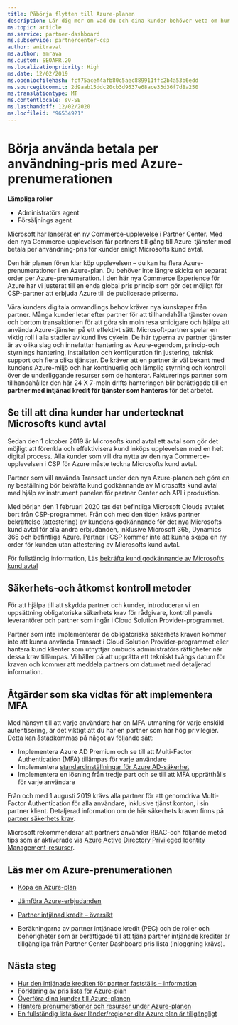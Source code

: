 ```yaml
---
title: Påbörja flytten till Azure-planen
description: Lär dig mer om vad du och dina kunder behöver veta om hur du använder Azures betala per användning-plan, inklusive första stegen, säkerhets åtgärder och hur du kommer igång.
ms.topic: article
ms.service: partner-dashboard
ms.subservice: partnercenter-csp
author: amitravat
ms.author: amrava
ms.custom: SEOAPR.20
ms.localizationpriority: High
ms.date: 12/02/2019
ms.openlocfilehash: fcf75acef4afb80c5aec889911ffc2b4a53b6edd
ms.sourcegitcommit: 2d9aab15ddc20cb3d9537e68ace33d36f7d8a250
ms.translationtype: MT
ms.contentlocale: sv-SE
ms.lasthandoff: 12/02/2020
ms.locfileid: "96534921"
---
```

# <a name="begin-using-pay-as-you-go-rates-with-the-azure-plan"></a>Börja använda betala per användning-pris med Azure-prenumerationen

**Lämpliga roller**

- Administratörs agent
- Försäljnings agent


Microsoft har lanserat en ny Commerce-upplevelse i Partner Center.  Med den nya Commerce-upplevelsen får partners till gång till Azure-tjänster med betala per användning-pris för kunder enligt Microsofts kund avtal.

Den här planen fören klar köp upplevelsen – du kan ha flera Azure-prenumerationer i en Azure-plan. Du behöver inte längre skicka en separat order per Azure-prenumeration. I den här nya Commerce Experience för Azure har vi justerat till en enda global pris princip som gör det möjligt för CSP-partner att erbjuda Azure till de publicerade priserna.

Våra kunders digitala omvandlings behov kräver nya kunskaper från partner. Många kunder letar efter partner för att tillhandahålla tjänster ovan och bortom transaktionen för att göra sin moln resa smidigare och hjälpa att använda Azure-tjänster på ett effektivt sätt. Microsoft-partner spelar en viktig roll i alla stadier av kund livs cykeln. De här typerna av partner tjänster är av olika slag och innefattar hantering av Azure-egendom, princip-och styrnings hantering, installation och konfiguration fin justering, teknisk support och flera olika tjänster. De kräver att en partner är väl bekant med kundens Azure-miljö och har kontinuerlig och lämplig styrning och kontroll över de underliggande resurser som de hanterar. Fakturerings partner som tillhandahåller den här 24 X 7-moln drifts hanteringen blir berättigade till en **partner med intjänad kredit för tjänster som hanteras** för det arbetet.

## <a name="make-sure-your-customers-have-signed-the-microsoft-customer-agreement"></a>Se till att dina kunder har undertecknat Microsofts kund avtal

Sedan den 1 oktober 2019 är Microsofts kund avtal ett avtal som gör det möjligt att förenkla och effektivisera kund inköps upplevelsen med en helt digital process. Alla kunder som vill dra nytta av den nya Commerce-upplevelsen i CSP för Azure måste teckna Microsofts kund avtal.

Partner som vill använda Transact under den nya Azure-planen och göra en ny beställning bör bekräfta kund godkännande av Microsofts kund avtal med hjälp av instrument panelen för partner Center och API i produktion.

Med början den 1 februari 2020 tas det befintliga Microsoft Clouds avtalet bort från CSP-programmet. Från och med den tiden krävs partner bekräftelse (attestering) av kundens godkännande för det nya Microsofts kund avtal för alla andra erbjudanden, inklusive Microsoft 365, Dynamics 365 och befintliga Azure. Partner i CSP kommer inte att kunna skapa en ny order för kunden utan attestering av Microsofts kund avtal.

För fullständig information, Läs [bekräfta kund godkännande av Microsofts kund avtal](confirm-customer-agreement.md)

## <a name="security-and-access-control-practices"></a>Säkerhets-och åtkomst kontroll metoder

För att hjälpa till att skydda partner och kunder, introducerar vi en uppsättning obligatoriska säkerhets krav för rådgivare, kontroll panels leverantörer och partner som ingår i Cloud Solution Provider-programmet.

Partner som inte implementerar de obligatoriska säkerhets kraven kommer inte att kunna använda Transact i Cloud Solution Provider-programmet eller hantera kund klienter som utnyttjar ombuds administratörs rättigheter när dessa krav tillämpas. Vi håller på att upprätta ett tekniskt tvångs datum för kraven och kommer att meddela partners om datumet med detaljerad information.

## <a name="actions-to-take-to-implement-mfa"></a>Åtgärder som ska vidtas för att implementera MFA

Med hänsyn till att varje användare har en MFA-utmaning för varje enskild autentisering, är det viktigt att du har en partner som har hög privilegier. Detta kan åstadkommas på något av följande sätt:

- Implementera Azure AD Premium och se till att Multi-Factor Authentication (MFA) tillämpas för varje användare
- Implementera [standardinställningar för Azure AD-säkerhet](/azure/active-directory/conditional-access/concept-conditional-access-security-defaults)
- Implementera en lösning från tredje part och se till att MFA upprätthålls för varje användare

Från och med 1 augusti 2019 krävs alla partner för att genomdriva Multi-Factor Authentication för alla användare, inklusive tjänst konton, i sin partner klient. Detaljerad information om de här säkerhets kraven finns på [partner säkerhets krav](partner-security-requirements.md).

Microsoft rekommenderar att partners använder RBAC-och följande metod tips som är aktiverade via [Azure Active Directory Privileged Identity Management-resurser](/azure/active-directory/privileged-identity-management/pim-configure).

## <a name="read-more-about-the-azure-plan"></a>Läs mer om Azure-prenumerationen

- [Köpa en Azure-plan](purchase-azure-plan.md)

- [Jämföra Azure-erbjudanden](compare-azure-offers.md)

- [Partner intjänad kredit – översikt](partner-earned-credit.md)

- Beräkningarna av partner intjänade kredit (PEC) och de roller och behörigheter som är berättigade till att tjäna partner intjänade krediter är tillgängliga från Partner Center Dashboard pris lista (inloggning krävs).

## <a name="next-steps"></a>Nästa steg 

- [Hur den intjänade krediten för partner fastställs – information](partner-earned-credit-explanation.md)
- [Förklaring av pris lista för Azure-plan](azure-plan-price-list.md)
- [Överföra dina kunder till Azure-planen](azure-plan-transition.md)
- [Hantera prenumerationer och resurser under Azure-planen](azure-plan-manage.md)
- [En fullständig lista över länder/regioner där Azure plan är tillgängligt](https://query.prod.cms.rt.microsoft.com/cms/api/am/binary/RE3QN0x)
